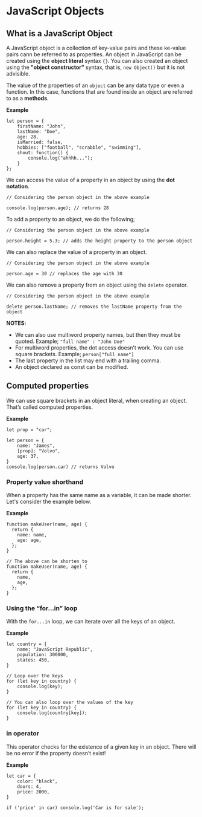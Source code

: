 # JavaScript Objects

## What is a JavaScript Object

A JavaScript object is a collection of key-value pairs and these ke-value pairs
cann be referred to as properties. An object in JavaScript can be created using
the **object literal** syntax `{}`. You can also created an object using the
**"object constructor"** syntax, that is, `new Object()` but it is not advisible.

The value of the properties of an `object` can be any data type or even a function.
In this case, functions that are found inside an object are referred to as a **methods**.

**Example**

```
let person = {
	firstName: "John",
	lastName: "Doe",
	age: 28,
	isMarried: false,
	hobbies: ["football", "scrabble", "swimming"],
	shout: function() {
		console.log("ahhhh...");
	}
};
```

We can access the value of a property in an object by using the **dot notation**.

```
// Considering the person object in the above example

console.log(person.age); // returns 28
```

To add a property to an object, we do the following;

```
// Considering the person object in the above example

person.height = 5.3; // adds the height property to the person object
```

We can also replace the value of a property in an object.

```
// Considering the person object in the above example

person.age = 30 // replaces the age with 30
```

We can also remove a property from an object using the `delete` operator.

```
// Considering the person object in the above example

delete person.lastName; // removes the lastName property from the object
```

**NOTES:**

- We can also use multiword property names, but then they must be quoted.
  Example; `"full name" : "John Doe"`
- For multiword properties, the dot access doesn’t work. You can use square brackets.
  Example; `person["full name"]`
- The last property in the list may end with a trailing comma.
- An object declared as const can be modified.

## Computed properties

We can use square brackets in an object literal, when creating an object.
That’s called computed properties.

**Example**

```
let prop = "car";

let person = {
	name: "James",
	[prop]: "Volvo",
	age: 37,
}
console.log(person.car) // returns Volvo
```

### Property value shorthand

When a property has the same name as a variable, it can be made shorter. Let's
consider the example below.

**Example**

```
function makeUser(name, age) {
  return {
    name: name,
    age: age,
  };
}

// The above can be shorten to
function makeUser(name, age) {
  return {
    name,
    age,
  };
}
```

### Using the “for…in” loop

With the `for...in` loop, we can iterate over all the keys of an object.

**Example**

```
let country = {
	name: "JavaScript Republic",
	population: 300000,
	states: 450,
}

// Loop over the keys
for (let key in country) {
	console.log(key);
}

// You can also loop over the values of the key
for (let key in country) {
	console.log(country[key]);
}
```

### in operator

This operator checks for the existence of a given key in an object. There will
be no error if the property doesn’t exist!

**Example**

```
let car = {
	color: "black",
	doors: 4,
	price: 2000,
}

if ('price' in car) console.log('Car is for sale');
```
